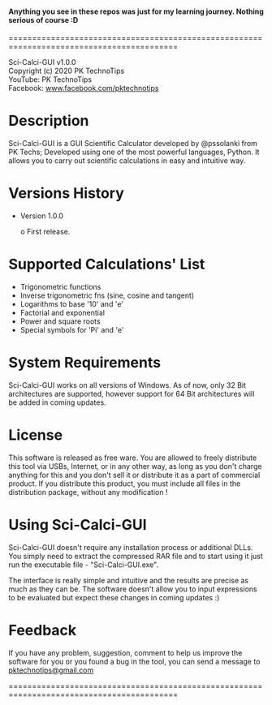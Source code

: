 #### Anything you see in these repos was just for my learning journey. Nothing serious of course :D

==========================================================================================
																												 
Sci-Calci-GUI v1.0.0																							 
Copyright (c) 2020 PK TechnoTips 																				 
YouTube: PK TechnoTips 																							 
Facebook: www.facebook.com/pktechnotips


Description
===========
Sci-Calci-GUI is a GUI Scientific Calculator developed by @pssolanki from PK Techs;
Developed using one of the most powerful languages, Python.
It allows you to carry out scientific calculations in easy and intuitive way.


Versions History
================


* Version 1.0.0
	
	 o  First release.


Supported Calculations' List
============================

* Trigonometric functions
* Inverse trigonometric fns (sine, cosine and tangent)
* Logarithms to base '10' and 'e'
* Factorial and exponential
* Power and square roots
* Special symbols for 'Pi' and 'e'


System Requirements
===================

Sci-Calci-GUI works on all versions of Windows. As of now, only 32 Bit architectures are supported, however support for 64 Bit architectures will be added in coming updates.


License
=======

This software is released as free ware. You are allowed to freely
distribute this tool via USBs, Internet, or in any
other way, as long as you don't charge anything for this and you don't
sell it or distribute it as a part of commercial product. If you
distribute this product, you must include all files in the distribution
package, without any modification !


Using Sci-Calci-GUI
===================

Sci-Calci-GUI doesn't require any installation process or additional DLLs.
You simply need to extract the compressed RAR file and to start using it just run the executable file - "Sci-Calci-GUI.exe".

The interface is really simple and intuitive and the results are precise as much as they can be.
The software doesn't allow you to input expressions to be evaluated but expect these changes in coming updates :)


Feedback
========

If you have any problem, suggestion, comment to help us improve the software for you or you found a bug in the
tool, you can send a message to pktechnotips@gmail.com

==========================================================================================
